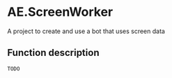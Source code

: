 # AE.ScreenWorker

A project to create and use a bot that uses screen data

## Function description

``
TODO
``
